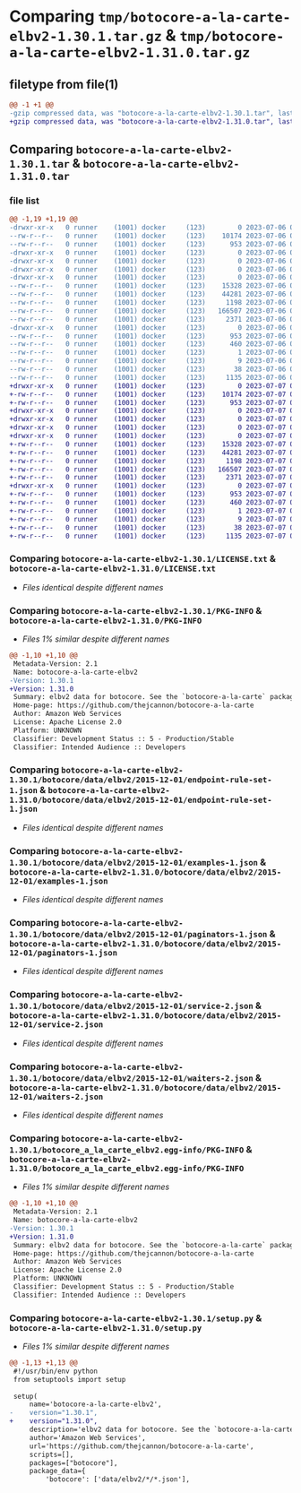 # Comparing `tmp/botocore-a-la-carte-elbv2-1.30.1.tar.gz` & `tmp/botocore-a-la-carte-elbv2-1.31.0.tar.gz`

## filetype from file(1)

```diff
@@ -1 +1 @@
-gzip compressed data, was "botocore-a-la-carte-elbv2-1.30.1.tar", last modified: Thu Jul  6 01:45:06 2023, max compression
+gzip compressed data, was "botocore-a-la-carte-elbv2-1.31.0.tar", last modified: Fri Jul  7 01:43:57 2023, max compression
```

## Comparing `botocore-a-la-carte-elbv2-1.30.1.tar` & `botocore-a-la-carte-elbv2-1.31.0.tar`

### file list

```diff
@@ -1,19 +1,19 @@
-drwxr-xr-x   0 runner    (1001) docker     (123)        0 2023-07-06 01:45:06.394822 botocore-a-la-carte-elbv2-1.30.1/
--rw-r--r--   0 runner    (1001) docker     (123)    10174 2023-07-06 01:45:06.000000 botocore-a-la-carte-elbv2-1.30.1/LICENSE.txt
--rw-r--r--   0 runner    (1001) docker     (123)      953 2023-07-06 01:45:06.394822 botocore-a-la-carte-elbv2-1.30.1/PKG-INFO
-drwxr-xr-x   0 runner    (1001) docker     (123)        0 2023-07-06 01:45:06.390822 botocore-a-la-carte-elbv2-1.30.1/botocore/
-drwxr-xr-x   0 runner    (1001) docker     (123)        0 2023-07-06 01:45:06.390822 botocore-a-la-carte-elbv2-1.30.1/botocore/data/
-drwxr-xr-x   0 runner    (1001) docker     (123)        0 2023-07-06 01:45:06.390822 botocore-a-la-carte-elbv2-1.30.1/botocore/data/elbv2/
-drwxr-xr-x   0 runner    (1001) docker     (123)        0 2023-07-06 01:45:06.394822 botocore-a-la-carte-elbv2-1.30.1/botocore/data/elbv2/2015-12-01/
--rw-r--r--   0 runner    (1001) docker     (123)    15328 2023-07-06 01:44:40.000000 botocore-a-la-carte-elbv2-1.30.1/botocore/data/elbv2/2015-12-01/endpoint-rule-set-1.json
--rw-r--r--   0 runner    (1001) docker     (123)    44281 2023-07-06 01:44:40.000000 botocore-a-la-carte-elbv2-1.30.1/botocore/data/elbv2/2015-12-01/examples-1.json
--rw-r--r--   0 runner    (1001) docker     (123)     1198 2023-07-06 01:44:40.000000 botocore-a-la-carte-elbv2-1.30.1/botocore/data/elbv2/2015-12-01/paginators-1.json
--rw-r--r--   0 runner    (1001) docker     (123)   166507 2023-07-06 01:44:40.000000 botocore-a-la-carte-elbv2-1.30.1/botocore/data/elbv2/2015-12-01/service-2.json
--rw-r--r--   0 runner    (1001) docker     (123)     2371 2023-07-06 01:44:40.000000 botocore-a-la-carte-elbv2-1.30.1/botocore/data/elbv2/2015-12-01/waiters-2.json
-drwxr-xr-x   0 runner    (1001) docker     (123)        0 2023-07-06 01:45:06.394822 botocore-a-la-carte-elbv2-1.30.1/botocore_a_la_carte_elbv2.egg-info/
--rw-r--r--   0 runner    (1001) docker     (123)      953 2023-07-06 01:45:06.000000 botocore-a-la-carte-elbv2-1.30.1/botocore_a_la_carte_elbv2.egg-info/PKG-INFO
--rw-r--r--   0 runner    (1001) docker     (123)      460 2023-07-06 01:45:06.000000 botocore-a-la-carte-elbv2-1.30.1/botocore_a_la_carte_elbv2.egg-info/SOURCES.txt
--rw-r--r--   0 runner    (1001) docker     (123)        1 2023-07-06 01:45:06.000000 botocore-a-la-carte-elbv2-1.30.1/botocore_a_la_carte_elbv2.egg-info/dependency_links.txt
--rw-r--r--   0 runner    (1001) docker     (123)        9 2023-07-06 01:45:06.000000 botocore-a-la-carte-elbv2-1.30.1/botocore_a_la_carte_elbv2.egg-info/top_level.txt
--rw-r--r--   0 runner    (1001) docker     (123)       38 2023-07-06 01:45:06.394822 botocore-a-la-carte-elbv2-1.30.1/setup.cfg
--rw-r--r--   0 runner    (1001) docker     (123)     1135 2023-07-06 01:45:06.000000 botocore-a-la-carte-elbv2-1.30.1/setup.py
+drwxr-xr-x   0 runner    (1001) docker     (123)        0 2023-07-07 01:43:57.219349 botocore-a-la-carte-elbv2-1.31.0/
+-rw-r--r--   0 runner    (1001) docker     (123)    10174 2023-07-07 01:43:57.000000 botocore-a-la-carte-elbv2-1.31.0/LICENSE.txt
+-rw-r--r--   0 runner    (1001) docker     (123)      953 2023-07-07 01:43:57.219349 botocore-a-la-carte-elbv2-1.31.0/PKG-INFO
+drwxr-xr-x   0 runner    (1001) docker     (123)        0 2023-07-07 01:43:57.215349 botocore-a-la-carte-elbv2-1.31.0/botocore/
+drwxr-xr-x   0 runner    (1001) docker     (123)        0 2023-07-07 01:43:57.215349 botocore-a-la-carte-elbv2-1.31.0/botocore/data/
+drwxr-xr-x   0 runner    (1001) docker     (123)        0 2023-07-07 01:43:57.215349 botocore-a-la-carte-elbv2-1.31.0/botocore/data/elbv2/
+drwxr-xr-x   0 runner    (1001) docker     (123)        0 2023-07-07 01:43:57.215349 botocore-a-la-carte-elbv2-1.31.0/botocore/data/elbv2/2015-12-01/
+-rw-r--r--   0 runner    (1001) docker     (123)    15328 2023-07-07 01:43:28.000000 botocore-a-la-carte-elbv2-1.31.0/botocore/data/elbv2/2015-12-01/endpoint-rule-set-1.json
+-rw-r--r--   0 runner    (1001) docker     (123)    44281 2023-07-07 01:43:28.000000 botocore-a-la-carte-elbv2-1.31.0/botocore/data/elbv2/2015-12-01/examples-1.json
+-rw-r--r--   0 runner    (1001) docker     (123)     1198 2023-07-07 01:43:28.000000 botocore-a-la-carte-elbv2-1.31.0/botocore/data/elbv2/2015-12-01/paginators-1.json
+-rw-r--r--   0 runner    (1001) docker     (123)   166507 2023-07-07 01:43:28.000000 botocore-a-la-carte-elbv2-1.31.0/botocore/data/elbv2/2015-12-01/service-2.json
+-rw-r--r--   0 runner    (1001) docker     (123)     2371 2023-07-07 01:43:28.000000 botocore-a-la-carte-elbv2-1.31.0/botocore/data/elbv2/2015-12-01/waiters-2.json
+drwxr-xr-x   0 runner    (1001) docker     (123)        0 2023-07-07 01:43:57.219349 botocore-a-la-carte-elbv2-1.31.0/botocore_a_la_carte_elbv2.egg-info/
+-rw-r--r--   0 runner    (1001) docker     (123)      953 2023-07-07 01:43:57.000000 botocore-a-la-carte-elbv2-1.31.0/botocore_a_la_carte_elbv2.egg-info/PKG-INFO
+-rw-r--r--   0 runner    (1001) docker     (123)      460 2023-07-07 01:43:57.000000 botocore-a-la-carte-elbv2-1.31.0/botocore_a_la_carte_elbv2.egg-info/SOURCES.txt
+-rw-r--r--   0 runner    (1001) docker     (123)        1 2023-07-07 01:43:57.000000 botocore-a-la-carte-elbv2-1.31.0/botocore_a_la_carte_elbv2.egg-info/dependency_links.txt
+-rw-r--r--   0 runner    (1001) docker     (123)        9 2023-07-07 01:43:57.000000 botocore-a-la-carte-elbv2-1.31.0/botocore_a_la_carte_elbv2.egg-info/top_level.txt
+-rw-r--r--   0 runner    (1001) docker     (123)       38 2023-07-07 01:43:57.219349 botocore-a-la-carte-elbv2-1.31.0/setup.cfg
+-rw-r--r--   0 runner    (1001) docker     (123)     1135 2023-07-07 01:43:57.000000 botocore-a-la-carte-elbv2-1.31.0/setup.py
```

### Comparing `botocore-a-la-carte-elbv2-1.30.1/LICENSE.txt` & `botocore-a-la-carte-elbv2-1.31.0/LICENSE.txt`

 * *Files identical despite different names*

### Comparing `botocore-a-la-carte-elbv2-1.30.1/PKG-INFO` & `botocore-a-la-carte-elbv2-1.31.0/PKG-INFO`

 * *Files 1% similar despite different names*

```diff
@@ -1,10 +1,10 @@
 Metadata-Version: 2.1
 Name: botocore-a-la-carte-elbv2
-Version: 1.30.1
+Version: 1.31.0
 Summary: elbv2 data for botocore. See the `botocore-a-la-carte` package for more info.
 Home-page: https://github.com/thejcannon/botocore-a-la-carte
 Author: Amazon Web Services
 License: Apache License 2.0
 Platform: UNKNOWN
 Classifier: Development Status :: 5 - Production/Stable
 Classifier: Intended Audience :: Developers
```

### Comparing `botocore-a-la-carte-elbv2-1.30.1/botocore/data/elbv2/2015-12-01/endpoint-rule-set-1.json` & `botocore-a-la-carte-elbv2-1.31.0/botocore/data/elbv2/2015-12-01/endpoint-rule-set-1.json`

 * *Files identical despite different names*

### Comparing `botocore-a-la-carte-elbv2-1.30.1/botocore/data/elbv2/2015-12-01/examples-1.json` & `botocore-a-la-carte-elbv2-1.31.0/botocore/data/elbv2/2015-12-01/examples-1.json`

 * *Files identical despite different names*

### Comparing `botocore-a-la-carte-elbv2-1.30.1/botocore/data/elbv2/2015-12-01/paginators-1.json` & `botocore-a-la-carte-elbv2-1.31.0/botocore/data/elbv2/2015-12-01/paginators-1.json`

 * *Files identical despite different names*

### Comparing `botocore-a-la-carte-elbv2-1.30.1/botocore/data/elbv2/2015-12-01/service-2.json` & `botocore-a-la-carte-elbv2-1.31.0/botocore/data/elbv2/2015-12-01/service-2.json`

 * *Files identical despite different names*

### Comparing `botocore-a-la-carte-elbv2-1.30.1/botocore/data/elbv2/2015-12-01/waiters-2.json` & `botocore-a-la-carte-elbv2-1.31.0/botocore/data/elbv2/2015-12-01/waiters-2.json`

 * *Files identical despite different names*

### Comparing `botocore-a-la-carte-elbv2-1.30.1/botocore_a_la_carte_elbv2.egg-info/PKG-INFO` & `botocore-a-la-carte-elbv2-1.31.0/botocore_a_la_carte_elbv2.egg-info/PKG-INFO`

 * *Files 1% similar despite different names*

```diff
@@ -1,10 +1,10 @@
 Metadata-Version: 2.1
 Name: botocore-a-la-carte-elbv2
-Version: 1.30.1
+Version: 1.31.0
 Summary: elbv2 data for botocore. See the `botocore-a-la-carte` package for more info.
 Home-page: https://github.com/thejcannon/botocore-a-la-carte
 Author: Amazon Web Services
 License: Apache License 2.0
 Platform: UNKNOWN
 Classifier: Development Status :: 5 - Production/Stable
 Classifier: Intended Audience :: Developers
```

### Comparing `botocore-a-la-carte-elbv2-1.30.1/setup.py` & `botocore-a-la-carte-elbv2-1.31.0/setup.py`

 * *Files 1% similar despite different names*

```diff
@@ -1,13 +1,13 @@
 #!/usr/bin/env python
 from setuptools import setup
 
 setup(
     name='botocore-a-la-carte-elbv2',
-    version="1.30.1",
+    version="1.31.0",
     description='elbv2 data for botocore. See the `botocore-a-la-carte` package for more info.',
     author='Amazon Web Services',
     url='https://github.com/thejcannon/botocore-a-la-carte',
     scripts=[],
     packages=["botocore"],
     package_data={
         'botocore': ['data/elbv2/*/*.json'],
```

